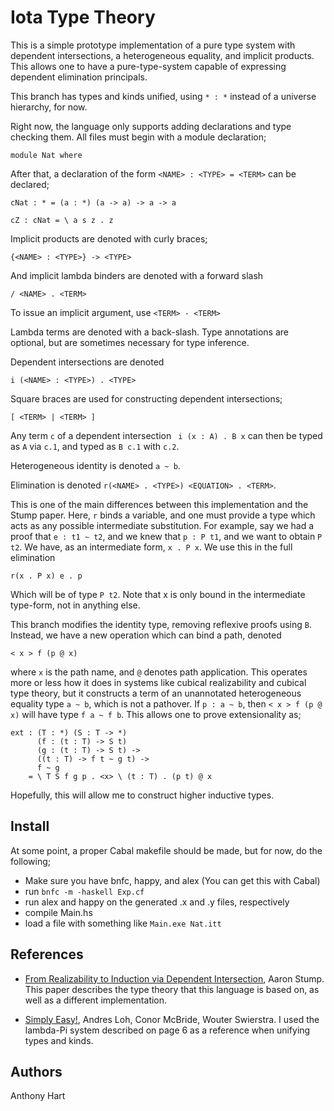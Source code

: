Iota Type Theory
===================

This is a simple prototype implementation of a pure type system
with dependent intersections, a heterogeneous equality, and 
implicit products. This allows one to have a pure-type-system
capable of expressing dependent elimination principals.

This branch has types and kinds unified, using `* : *` instead
of a universe hierarchy, for now.

Right now, the language only supports adding declarations
and type checking them. All files must begin with a module
declaration;

```
module Nat where
```

After that, a declaration of the form `<NAME> : <TYPE> = <TERM>`
can be declared;
```
cNat : * = (a : *) (a -> a) -> a -> a

cZ : cNat = \ a s z . z
```

Implicit products are denoted with curly braces;
```
{<NAME> : <TYPE>} -> <TYPE>
```

And implicit lambda binders are denoted with a forward slash
```
/ <NAME> . <TERM>
```

To issue an implicit argument, use `<TERM> - <TERM>`

Lambda terms are denoted with a back-slash. Type annotations
are optional, but are sometimes necessary for type inference.

Dependent intersections are denoted
```
i (<NAME> : <TYPE>) . <TYPE>
```

Square braces are used for constructing dependent intersections;
```
[ <TERM> | <TERM> ]
```

Any term `c` of a dependent intersection  ` i (x : A) . B x` can
then be typed as `A` via `c.1`, and typed as `B c.1` with
`c.2`.

Heterogeneous identity is denoted `a ~ b`.

Elimination is denoted `r(<NAME> . <TYPE>) <EQUATION> . <TERM>`.

This is one of the main differences between this implementation and
the Stump paper. Here, `r` binds a variable, and one must provide a type
which acts as any possible intermediate substitution. For example, say
we had a proof that `e : t1 ~ t2`, and we knew that `p : P t1`, and we
want to obtain `P t2`. We have, as an intermediate form, `x . P x`.
We use this in the full elimination
```
r(x . P x) e . p
```

Which will be of type `P t2`. Note that x is only bound in the intermediate
type-form, not in anything else.

This branch modifies the identity type, removing reflexive proofs using `B`.
Instead, we have a new operation which can bind a path, denoted

```
< x > f (p @ x)
```

where `x` is the path name, and `@` denotes path application. This operates
more or less how it does in systems like cubical realizability and cubical
type theory, but it constructs a term of an unannotated heterogeneous equality
type `a ~ b`, which is not a pathover. If `p : a ~ b`, then `< x > f (p @ x)`
will have type `f a ~ f b`. This allows one to prove extensionality as;

```
ext : (T : *) (S : T -> *)
      (f : (t : T) -> S t)
      (g : (t : T) -> S t) ->
      ((t : T) -> f t ~ g t) ->
      f ~ g
    = \ T S f g p . <x> \ (t : T) . (p t) @ x
```

Hopefully, this will allow me to construct higher inductive types.

Install
-------

At some point, a proper Cabal makefile should be made, but
for now, do the following;

* Make sure you have bnfc, happy, and alex (You can get this with Cabal)
* run `bnfc -m -haskell Exp.cf`
* run alex and happy on the generated .x and .y files, respectively
* compile Main.hs
* load a file with something like `Main.exe Nat.itt`

References
--------------------

 * [From Realizability to Induction via Dependent Intersection](http://homepage.divms.uiowa.edu/~astump/papers/from-realizability-to-induction-aaron-stump.pdf), Aaron Stump. This
   paper describes the type theory that this language is based on, as well as a different implementation.

 * [Simply Easy!](http://strictlypositive.org/Easy.pdf), Andres Loh, Conor McBride, Wouter Swierstra.
   I used the lambda-Pi system described on page 6 as a reference when unifying types and kinds.

Authors
-------

Anthony Hart
